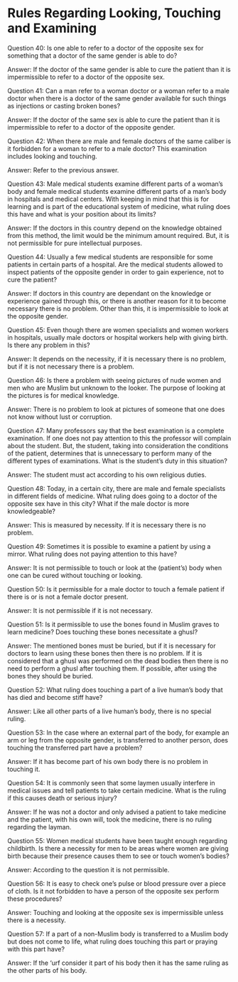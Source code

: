 Rules Regarding Looking, Touching and Examining
===============================================

Question 40: Is one able to refer to a doctor of the opposite sex for
something that a doctor of the same gender is able to do?

Answer: If the doctor of the same gender is able to cure the patient
than it is impermissible to refer to a doctor of the opposite sex.

Question 41: Can a man refer to a woman doctor or a woman refer to a
male doctor when there is a doctor of the same gender available for such
things as injections or casting broken bones?

Answer: If the doctor of the same sex is able to cure the patient than
it is impermissible to refer to a doctor of the opposite gender.

Question 42: When there are male and female doctors of the same caliber
is it forbidden for a woman to refer to a male doctor? This examination
includes looking and touching.

Answer: Refer to the previous answer.

Question 43: Male medical students examine different parts of a woman’s
body and female medical students examine different parts of a man’s body
in hospitals and medical centers. With keeping in mind that this is for
learning and is part of the educational system of medicine, what ruling
does this have and what is your position about its limits?

Answer: If the doctors in this country depend on the knowledge obtained
from this method, the limit would be the minimum amount required. But,
it is not permissible for pure intellectual purposes.

Question 44: Usually a few medical students are responsible for some
patients in certain parts of a hospital. Are the medical students
allowed to inspect patients of the opposite gender in order to gain
experience, not to cure the patient?

Answer: If doctors in this country are dependant on the knowledge or
experience gained through this, or there is another reason for it to
become necessary there is no problem. Other than this, it is
impermissible to look at the opposite gender.

Question 45: Even though there are women specialists and women workers
in hospitals, usually male doctors or hospital workers help with giving
birth. Is there any problem in this?

Answer: It depends on the necessity, if it is necessary there is no
problem, but if it is not necessary there is a problem.

Question 46: Is there a problem with seeing pictures of nude women and
men who are Muslim but unknown to the looker. The purpose of looking at
the pictures is for medical knowledge.

Answer: There is no problem to look at pictures of someone that one does
not know without lust or corruption.

Question 47: Many professors say that the best examination is a complete
examination. If one does not pay attention to this the professor will
complain about the student. But, the student, taking into consideration
the conditions of the patient, determines that is unnecessary to perform
many of the different types of examinations. What is the student’s duty
in this situation?

Answer: The student must act according to his own religious duties.

Question 48: Today, in a certain city, there are male and female
specialists in different fields of medicine. What ruling does going to a
doctor of the opposite sex have in this city? What if the male doctor is
more knowledgeable?

Answer: This is measured by necessity. If it is necessary there is no
problem.

Question 49: Sometimes it is possible to examine a patient by using a
mirror. What ruling does not paying attention to this have?

Answer: It is not permissible to touch or look at the (patient’s) body
when one can be cured without touching or looking.

Question 50: Is it permissible for a male doctor to touch a female
patient if there is or is not a female doctor present.

Answer: It is not permissible if it is not necessary.

Question 51: Is it permissible to use the bones found in Muslim graves
to learn medicine? Does touching these bones necessitate a ghusl?

Answer: The mentioned bones must be buried, but if it is necessary for
doctors to learn using these bones then there is no problem. If it is
considered that a ghusl was performed on the dead bodies then there is
no need to perform a ghusl after touching them. If possible, after using
the bones they should be buried.

Question 52: What ruling does touching a part of a live human’s body
that has died and become stiff have?

Answer: Like all other parts of a live human’s body, there is no special
ruling.

Question 53: In the case where an external part of the body, for example
an arm or leg from the opposite gender, is transferred to another
person, does touching the transferred part have a problem?

Answer: If it has become part of his own body there is no problem in
touching it.

Question 54: It is commonly seen that some laymen usually interfere in
medical issues and tell patients to take certain medicine. What is the
ruling if this causes death or serious injury?

Answer: If he was not a doctor and only advised a patient to take
medicine and the patient, with his own will, took the medicine, there is
no ruling regarding the layman.

Question 55: Women medical students have been taught enough regarding
childbirth. Is there a necessity for men to be areas where women are
giving birth because their presence causes them to see or touch women’s
bodies?

Answer: According to the question it is not permissible.

Question 56: It is easy to check one’s pulse or blood pressure over a
piece of cloth. Is it not forbidden to have a person of the opposite sex
perform these procedures?

Answer: Touching and looking at the opposite sex is impermissible unless
there is a necessity.

Question 57: If a part of a non-Muslim body is transferred to a Muslim
body but does not come to life, what ruling does touching this part or
praying with this part have?

Answer: If the ‘urf consider it part of his body then it has the same
ruling as the other parts of his body.


